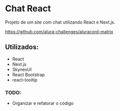 # Chat React
Projeto de um site com chat utilizando React e Next.js.

https://github.com/alura-challenges/aluracord-matrix

## Utilizados:
- React
- Next.js
- SkynexUI
- React Bootstrap
- react-tooltip

### TODO:
- Organizar e refatorar o código
